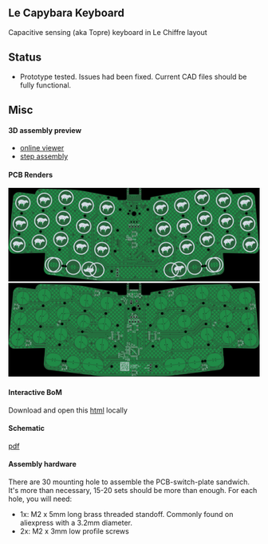 Le Capybara Keyboard
----

Capacitive sensing (aka Topre) keyboard in Le Chiffre layout

## Status
- Prototype tested. Issues had been fixed. Current CAD files should be fully functional.

## Misc
#### 3D assembly preview
* [online viewer](https://3dviewer.net/#model=https://github.com/sporkus/le_capybara_keyboard/blob/dev/documentation/le_capybara-3D.step)
* [step assembly](./documentation/le_capybara-3D.step)

#### PCB Renders
![](./documentation/le_capybara-top.jpg)
![](./documentation/le_capybara-bottom.jpg)

#### Interactive BoM
Download and open this [html](./documentation/le_capybara-ibom.html) locally

#### Schematic
[pdf](./documentation/le_capybara-schematic.pdf)

#### Assembly hardware
There are 30 mounting hole to assemble the PCB-switch-plate sandwich. It's more than necessary, 15-20 sets should be more than enough. For each hole, you will need:
- 1x: M2 x 5mm long brass threaded standoff. Commonly found on aliexpress with a 3.2mm diameter.
- 2x: M2 x 3mm low profile screws
